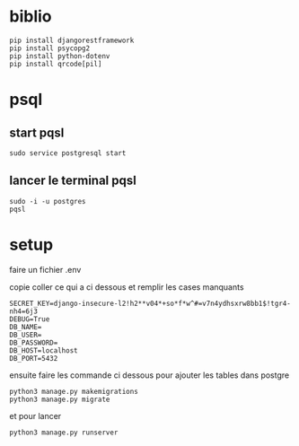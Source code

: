 # biblio
```
pip install djangorestframework 
pip install psycopg2 
pip install python-dotenv
pip install qrcode[pil]
```
# psql

## start pqsl 
```
sudo service postgresql start
```
## lancer le terminal pqsl 
``` 
sudo -i -u postgres 
pqsl
```


# setup 

faire un fichier .env

copie coller ce qui a ci dessous et remplir les cases manquants
```
SECRET_KEY=django-insecure-l2!h2**v04*+so*f*w^#=v7n4ydhsxrw8bb1$!tgr4-nh4=6j3
DEBUG=True
DB_NAME=
DB_USER=
DB_PASSWORD=
DB_HOST=localhost
DB_PORT=5432
```

ensuite faire les commande ci dessous pour ajouter les tables dans postgre 
```
python3 manage.py makemigrations
python3 manage.py migrate
```
et pour lancer
```
python3 manage.py runserver 
```
